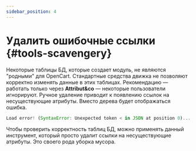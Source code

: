 ```yaml
---
sidebar_position: 4
---
```


# Удалить ошибочные ссылки {#tools-scavengery}

Некоторые таблицы БД, которые создает модуль, не являются "родными" для OpenCart. Cтандартные средства движка не позволяют корректно изменять данные в этих таблицах. Рекомендацию — работать только через **Attribut&co** — некоторые пользователи игнорируют. Ручное удаление приводит к появлению ссылок на несуществующие атрибуты. Вместо дерева будет отображаться ошибка.

```javascript
Load error! (SyntaxError: Unexpected token < in JSON at position 0)...
```

Чтобы проверить корректность таблиц БД, можно применять данный инструмент, который просто удалит ссылки на несуществующие атрибуты. Это своего рода уборка мусора.
